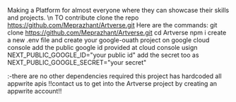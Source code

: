 Making a Platform for almost everyone where they can showcase their skills and projects. \n
TO contribute clone the repo https://github.com/Meprazhant/Artverse.git
Here are the commands:
git clone https://github.com/Meprazhant/Artverse.git
cd Artverse
npm i 
create a new .env file and create your google-ouath project on google cloud console
add the public google id provided at cloud console usign NEXT_PUBLIC_GOOGLE_ID="your public id"
add the secret too as NEXT_PUBLIC_GOOGLE_SECRET="your secret"

:-there are no other dependencies required this project has hardcoded all appwrite apis 
!!contact us to get into the Artverse project by creating an appwrite account!!
